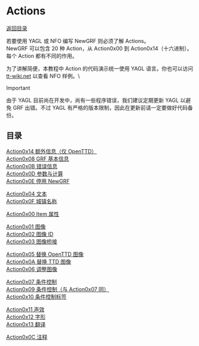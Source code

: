 # Actions

[返回目录](./catalogue.md)

若要使用 YAGL 或 NFO 编写 NewGRF 则必须了解 Actions。\
NewGRF 可以包含 20 种 Action，从 Action0x00 到 Action0x14（十六进制）。每个 Action 都有不同的作用。

为了讲解简便，本教程中 Action 的代码演示统一使用 YAGL 语言。你也可以访问 [tt-wiki.net](tt-wiki.net) 以查看 NFO 样例。\

> [!IMPORTANT]
> 由于 YAGL 目前尚在开发中，尚有一些程序错误，我们建议定期更新 YAGL 以避免 GRF 出错。不过 YAGL 有严格的版本限制，因此在更新前请一定要做好代码备份。

## 目录

[Action0x14 额外信息（仅 OpenTTD）](./action_0x14.md)\
[Action0x08 GRF 基本信息](./action_0x08.md)\
[Action0x0B 错误信息](./action_0x0B.md)\
[Action0x0D 参数与计算](./action_0x0D.md)\
[Action0x0E 停用 NewGRF](./action_0x0E.md)

[Action0x04 文本](./action_0x04.md)\
[Action0x0F 城镇名称](./action_0x0F.md)

[Action0x00 Item 属性](./action_0x00.md)

[Action0x01 图像](./action_0x01.md)\
[Action0x02 图像 ID](./action_0x02.md)\
[Action0x03 图像桥接](./action_0x03.md)

[Action0x05 替换 OpenTTD 图像](./action_0x05.md)\
[Action0x0A 替换 TTD 图像](./action_0x0A.md)\
[Action0x06 调整图像](./action_0x06.md)

[Action0x07 条件控制](./action_0x07.md)\
[Action0x09 条件控制（与 Action0x07 同）](./action_0x07.md)\
[Action0x10 条件控制标签](./action_0x10.md)

[Action0x11 声效](./action_0x11.md)\
[Action0x12 字形](./action_0x12.md)\
[Action0x13 翻译](./action_0x13.md)

[Action0x0C 注释](./action_0x0C.md)
